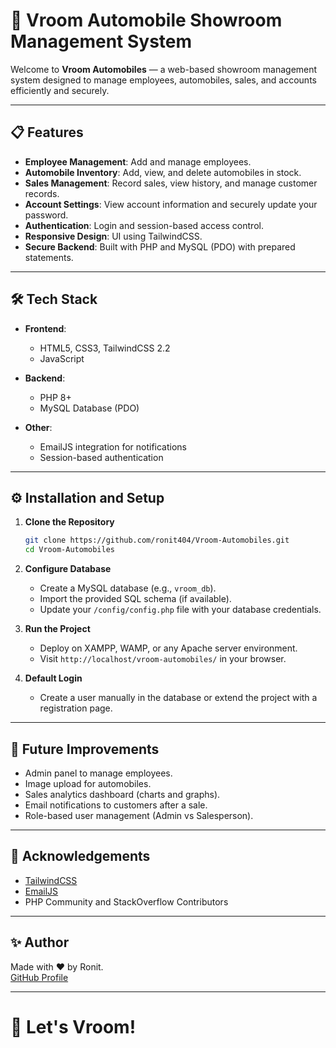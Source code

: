 # 🚗 Vroom Automobile Showroom Management System

Welcome to **Vroom Automobiles** — a web-based showroom management system designed to manage employees, automobiles, sales, and accounts efficiently and securely.

---

## 📋 Features

- **Employee Management**: Add and manage employees.
- **Automobile Inventory**: Add, view, and delete automobiles in stock.
- **Sales Management**: Record sales, view history, and manage customer records.
- **Account Settings**: View account information and securely update your password.
- **Authentication**: Login and session-based access control.
- **Responsive Design**: UI using TailwindCSS.
- **Secure Backend**: Built with PHP and MySQL (PDO) with prepared statements.

---

## 🛠 Tech Stack

- **Frontend**:  
  - HTML5, CSS3, TailwindCSS 2.2
  - JavaScript

- **Backend**:  
  - PHP 8+
  - MySQL Database (PDO)

- **Other**:
  - EmailJS integration for notifications
  - Session-based authentication

---

## ⚙️ Installation and Setup

1. **Clone the Repository**
   ```bash
   git clone https://github.com/ronit404/Vroom-Automobiles.git
   cd Vroom-Automobiles
   ```

2. **Configure Database**
   - Create a MySQL database (e.g., `vroom_db`).
   - Import the provided SQL schema (if available).
   - Update your `/config/config.php` file with your database credentials.

3. **Run the Project**
   - Deploy on XAMPP, WAMP, or any Apache server environment.
   - Visit `http://localhost/vroom-automobiles/` in your browser.

4. **Default Login**
   - Create a user manually in the database or extend the project with a registration page.

---

## 🌟 Future Improvements

- Admin panel to manage employees.
- Image upload for automobiles.
- Sales analytics dashboard (charts and graphs).
- Email notifications to customers after a sale.
- Role-based user management (Admin vs Salesperson).

---

## 🙌 Acknowledgements

- [TailwindCSS](https://tailwindcss.com/)
- [EmailJS](https://www.emailjs.com/)
- PHP Community and StackOverflow Contributors

---

## ✨ Author

Made with ❤️ by Ronit.  
[GitHub Profile](https://github.com/ronit404)

---

# 🚀 Let's Vroom!
